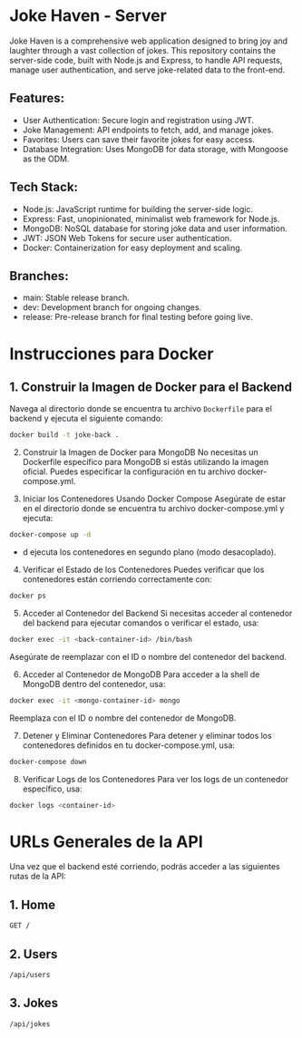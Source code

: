 # Joke Haven - Server

Joke Haven is a comprehensive web application designed to bring joy and laughter through a vast collection of jokes. This repository contains the server-side code, built with Node.js and Express, to handle API requests, manage user authentication, and serve joke-related data to the front-end.

## Features:

- User Authentication: Secure login and registration using JWT.
- Joke Management: API endpoints to fetch, add, and manage jokes.
- Favorites: Users can save their favorite jokes for easy access.
- Database Integration: Uses MongoDB for data storage, with Mongoose as the ODM.

## Tech Stack:

- Node.js: JavaScript runtime for building the server-side logic.
- Express: Fast, unopinionated, minimalist web framework for Node.js.
- MongoDB: NoSQL database for storing joke data and user information.
- JWT: JSON Web Tokens for secure user authentication.
- Docker: Containerization for easy deployment and scaling.

## Branches:

- main: Stable release branch.
- dev: Development branch for ongoing changes.
- release: Pre-release branch for final testing before going live.

# Instrucciones para Docker

## 1. Construir la Imagen de Docker para el Backend

Navega al directorio donde se encuentra tu archivo `Dockerfile` para el backend y ejecuta el siguiente comando:

```bash
docker build -t joke-back .
```

2. Construir la Imagen de Docker para MongoDB
   No necesitas un Dockerfile específico para MongoDB si estás utilizando la imagen oficial. Puedes especificar la configuración en tu archivo docker-compose.yml.

3. Iniciar los Contenedores Usando Docker Compose
   Asegúrate de estar en el directorio donde se encuentra tu archivo docker-compose.yml y ejecuta:

```bash
docker-compose up -d
```

- d ejecuta los contenedores en segundo plano (modo desacoplado).

4. Verificar el Estado de los Contenedores
   Puedes verificar que los contenedores están corriendo correctamente con:

```bash
docker ps
```

5. Acceder al Contenedor del Backend
   Si necesitas acceder al contenedor del backend para ejecutar comandos o verificar el estado, usa:

```bash
docker exec -it <back-container-id> /bin/bash
```

Asegúrate de reemplazar <back-container-id> con el ID o nombre del contenedor del backend.

6. Acceder al Contenedor de MongoDB
   Para acceder a la shell de MongoDB dentro del contenedor, usa:

```bash
docker exec -it <mongo-container-id> mongo
```

Reemplaza <mongo-container-id> con el ID o nombre del contenedor de MongoDB.

7. Detener y Eliminar Contenedores
   Para detener y eliminar todos los contenedores definidos en tu docker-compose.yml, usa:

```bash
docker-compose down
```

8. Verificar Logs de los Contenedores
   Para ver los logs de un contenedor específico, usa:

```bash
docker logs <container-id>
```

# URLs Generales de la API

Una vez que el backend esté corriendo, podrás acceder a las siguientes rutas de la API:

## 1. Home

```bash
GET /
```

## 2. Users

```bash
/api/users
```

## 3. Jokes

```bash
/api/jokes
```

